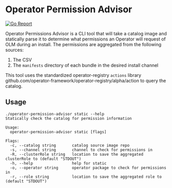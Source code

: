 # Operator Permission Advisor

[![Go Report](https://goreportcard.com/report/github.com/IBM/operator-permission-advisor)](https://goreportcard.com/report/github.com/IBM/operator-permission-advisor)

Operator Permissions Advisor is a CLI tool that will take a catalog image and statically parse it to determine what permissions an Operator will request of OLM during an install.  The permissions are aggregated from the following sources:

1. The CSV
2. The `manifests` directory of each bundle in the desired install channel

This tool uses the standardized operator-registry `actions` library github.com/operator-framework/operator-registry/alpha/action to query the catalog.

## Usage

```
./operator-permission-advisor static --help
Statically check the catalog for permission information

Usage:
  operator-permission-advisor static [flags]

Flags:
  -c, --catalog string       catalog source image repo
  -s, --channel string       channel to check for permissions in
  -R, --clusterRole string   location to save the aggregated clusterRole to (default "STDOUT")
  -h, --help                 help for static
  -o, --operator string      operator package to check for permissions in
  -r, --role string          location to save the aggregated role to (default "STDOUT")
```
